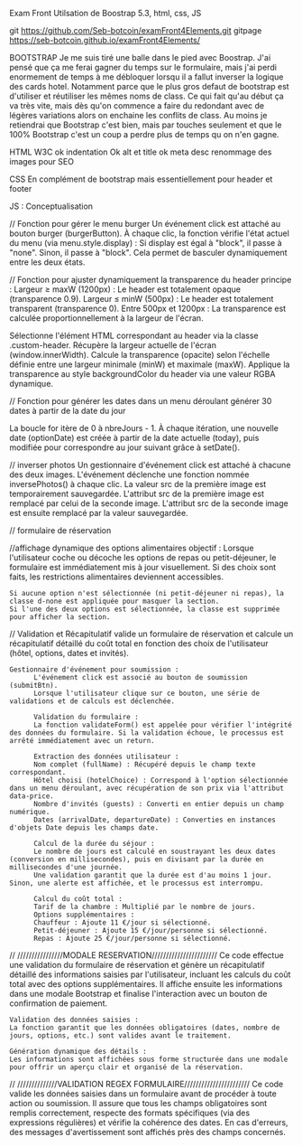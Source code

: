 
Exam Front
Utilsation de Boostrap 5.3, html, css, JS

git https://github.com/Seb-botcoin/examFront4Elements.git
gitpage https://seb-botcoin.github.io/examFront4Elements/

BOOTSTRAP
Je me suis tiré une balle dans le pied avec Boostrap. J'ai pensé que ça me ferai gagner du temps sur le formulaire, mais j'ai perdi enormement de temps à me débloquer lorsqu il a fallut inverser la logique des cards hotel. Notamment parce que le plus gros defaut de bootstrap est d'utiliser et réutiliser les mêmes noms de class. Ce qui fait qu'au début ça va très vite, mais dès qu'on commence a faire du redondant avec de légères variations alors on enchaine les conflits de class.
Au moins je retiendrai que Bootstrap c'est bien, mais par touches seulement et que le 100% Bootstrap c'est un coup a perdre plus de temps qu on n'en gagne.

HTML
W3C ok
indentation Ok
alt et title ok
meta desc renommage des images pour SEO

CSS
En complément de bootstrap mais essentiellement pour header et footer


JS : Conceptualisation

// Fonction pour gérer le menu burger
  Un événement click est attaché au bouton burger (burgerButton).
  À chaque clic, la fonction vérifie l'état actuel du menu (via menu.style.display) :
  Si display est égal à "block", il passe à "none".
  Sinon, il passe à "block".
  Cela permet de basculer dynamiquement entre les deux états.


// Fonction pour ajuster dynamiquement la transparence du header
principe : 
  Largeur ≥ maxW (1200px) : Le header est totalement opaque (transparence 0.9).
  Largeur ≤ minW (500px) : Le header est totalement transparent (transparence 0).
  Entre 500px et 1200px : La transparence est calculée proportionnellement à la largeur de l'écran.

  Sélectionne l'élément HTML correspondant au header via la classe .custom-header.
  Récupère la largeur actuelle de l'écran (window.innerWidth).
  Calcule la transparence (opacite) selon l'échelle définie entre une largeur minimale (minW) et maximale (maxW).
  Applique la transparence au style backgroundColor du header via une valeur RGBA dynamique.


// Fonction pour générer les dates dans un menu déroulant
  générer 30 dates à partir de la date du jour

  La boucle for itère de 0 à nbreJours - 1.
  À chaque itération, une nouvelle date (optionDate) est créée à partir de la date actuelle (today), puis modifiée pour correspondre au jour suivant grâce à setDate().


// inverser photos
  Un gestionnaire d'événement click est attaché à chacune des deux images.
  L'événement déclenche une fonction nommée inversePhotos() à chaque clic.
  La valeur src de la première image est temporairement sauvegardée.
  L'attribut src de la première image est remplacé par celui de la seconde image.
  L'attribut src de la seconde image est ensuite remplacé par la valeur sauvegardée.


// formulaire de réservation

  //affichage dynamique des options alimentaires
    objectif : Lorsque l'utilisateur coche ou décoche les options de repas ou petit-déjeuner, le formulaire est immédiatement mis à jour visuellement.
    Si des choix sont faits, les restrictions alimentaires deviennent accessibles.

    Si aucune option n'est sélectionnée (ni petit-déjeuner ni repas), la classe d-none est appliquée pour masquer la section.
    Si l'une des deux options est sélectionnée, la classe est supprimée pour afficher la section.


  // Validation et Récapitulatif
    valide un formulaire de réservation et calcule un récapitulatif détaillé du coût total en fonction des choix de l'utilisateur (hôtel, options, dates et invités).

    Gestionnaire d'événement pour soumission :
          L'événement click est associé au bouton de soumission (submitBtn).
          Lorsque l'utilisateur clique sur ce bouton, une série de validations et de calculs est déclenchée.

          Validation du formulaire :
          La fonction validateForm() est appelée pour vérifier l'intégrité des données du formulaire. Si la validation échoue, le processus est arrêté immédiatement avec un return.

          Extraction des données utilisateur :
          Nom complet (fullName) : Récupéré depuis le champ texte correspondant.
          Hôtel choisi (hotelChoice) : Correspond à l'option sélectionnée dans un menu déroulant, avec récupération de son prix via l'attribut data-price.
          Nombre d'invités (guests) : Converti en entier depuis un champ numérique.
          Dates (arrivalDate, departureDate) : Converties en instances d'objets Date depuis les champs date.

          Calcul de la durée du séjour :
          Le nombre de jours est calculé en soustrayant les deux dates (conversion en millisecondes), puis en divisant par la durée en millisecondes d'une journée.
          Une validation garantit que la durée est d'au moins 1 jour. Sinon, une alerte est affichée, et le processus est interrompu.

          Calcul du coût total :
          Tarif de la chambre : Multiplié par le nombre de jours.
          Options supplémentaires :
          Chauffeur : Ajoute 11 €/jour si sélectionné.
          Petit-déjeuner : Ajoute 15 €/jour/personne si sélectionné.
          Repas : Ajoute 25 €/jour/personne si sélectionné.


  // ////////////////MODALE RESERVATION///////////////////////
    Ce code effectue une validation du formulaire de réservation et génère un récapitulatif détaillé des informations saisies par l'utilisateur, incluant les calculs du coût total avec des options supplémentaires. Il affiche ensuite les informations dans une modale Bootstrap et finalise l'interaction avec un bouton de confirmation de paiement.

    Validation des données saisies :
    La fonction garantit que les données obligatoires (dates, nombre de jours, options, etc.) sont valides avant le traitement.

    Génération dynamique des détails :
    Les informations sont affichées sous forme structurée dans une modale pour offrir un aperçu clair et organisé de la réservation.



// //////////////VALIDATION REGEX FORMULAIRE///////////////////////
    Ce code valide les données saisies dans un formulaire avant de procéder à toute action ou soumission. Il assure que tous les champs obligatoires sont remplis correctement, respecte des formats spécifiques (via des expressions régulières) et vérifie la cohérence des dates. En cas d'erreurs, des messages d'avertissement sont affichés près des champs concernés.